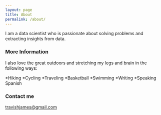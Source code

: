 ```yaml
---
layout: page
title: About
permalink: /about/
---
```


I am a data scientist who is passionate about solving problems and extracting insights from data.

### More Information

I also love the great outdoors and stretching my legs and brain in the following ways:

*Hiking
*Cycling
*Traveling
*Basketball
*Swimming
*Writing
*Speaking Spanish

### Contact me

[travishjames@gmail.com](mailto:travishjames@gmail.com)